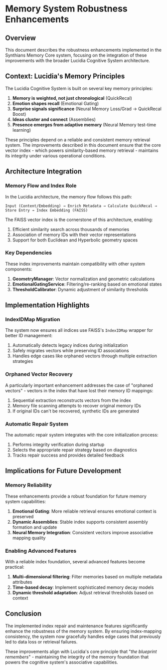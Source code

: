 # Memory System Robustness Enhancements

## Overview

This document describes the robustness enhancements implemented in the Synthians Memory Core system, focusing on the integration of these improvements with the broader Lucidia Cognitive System architecture.

## Context: Lucidia's Memory Principles

The Lucidia Cognitive System is built on several key memory principles:

1. **Memory is weighted, not just chronological** (QuickRecal)
2. **Emotion shapes recall** (Emotional Gating)
3. **Surprise signals significance** (Neural Memory Loss/Grad → QuickRecal Boost)
4. **Ideas cluster and connect** (Assemblies)
5. **Presence emerges from adaptive memory** (Neural Memory test-time learning)

These principles depend on a reliable and consistent memory retrieval system. The improvements described in this document ensure that the core vector index - which powers similarity-based memory retrieval - maintains its integrity under various operational conditions.

## Architecture Integration

### Memory Flow and Index Role

In the Lucidia architecture, the memory flow follows this path:

```
Input (Content/Embedding) → Enrich Metadata → Calculate QuickRecal → Store Entry → Index Embedding (FAISS)
```

The FAISS vector index is the cornerstone of this architecture, enabling:

1. Efficient similarity search across thousands of memories
2. Association of memory IDs with their vector representations
3. Support for both Euclidean and Hyperbolic geometry spaces

### Key Dependencies

These index improvements maintain compatibility with other system components:

1. **GeometryManager**: Vector normalization and geometric calculations
2. **EmotionalGatingService**: Filtering/re-ranking based on emotional states
3. **ThresholdCalibrator**: Dynamic adjustment of similarity thresholds

## Implementation Highlights

### IndexIDMap Migration

The system now ensures all indices use FAISS's `IndexIDMap` wrapper for better ID management:

1. Automatically detects legacy indices during initialization
2. Safely migrates vectors while preserving ID associations
3. Handles edge cases like orphaned vectors through multiple extraction strategies

### Orphaned Vector Recovery

A particularly important enhancement addresses the case of "orphaned vectors" - vectors in the index that have lost their memory ID mappings:

1. Sequential extraction reconstructs vectors from the index
2. Memory file scanning attempts to recover original memory IDs
3. If original IDs can't be recovered, synthetic IDs are generated

### Automatic Repair System

The automatic repair system integrates with the core initialization process:

1. Performs integrity verification during startup
2. Selects the appropriate repair strategy based on diagnostics
3. Tracks repair success and provides detailed feedback

## Implications for Future Development

### Memory Reliability

These enhancements provide a robust foundation for future memory system capabilities:

1. **Emotional Gating**: More reliable retrieval ensures emotional context is preserved
2. **Dynamic Assemblies**: Stable index supports consistent assembly formation and update
3. **Neural Memory Integration**: Consistent vectors improve associative mapping quality

### Enabling Advanced Features

With a reliable index foundation, several advanced features become practical:

1. **Multi-dimensional filtering**: Filter memories based on multiple metadata attributes
2. **Time-based decay**: Implement sophisticated memory decay models
3. **Dynamic threshold adaptation**: Adjust retrieval thresholds based on context

## Conclusion

The implemented index repair and maintenance features significantly enhance the robustness of the memory system. By ensuring index-mapping consistency, the system now gracefully handles edge cases that previously led to data loss or retrieval failures.

These improvements align with Lucidia's core principle that "*the blueprint remembers*" - maintaining the integrity of the memory foundation that powers the cognitive system's associative capabilities.
